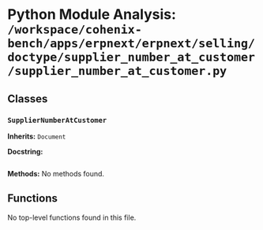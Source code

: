 # Python Module Analysis: `/workspace/cohenix-bench/apps/erpnext/erpnext/selling/doctype/supplier_number_at_customer/supplier_number_at_customer.py`

## Classes

### `SupplierNumberAtCustomer`
**Inherits:** `Document`


**Docstring:**
```

```

**Methods:**
No methods found.




## Functions

No top-level functions found in this file.
